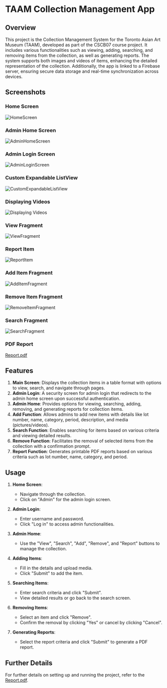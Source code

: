 # TAAM Collection Management App

## Overview

This project is the Collection Management System for the Toronto Asian Art Museum (TAAM), developed as part of the CSCB07 course project. It includes various functionalities such as viewing, adding, searching, and removing items from the collection, as well as generating reports. The system supports both images and videos of items, enhancing the detailed representation of the collection. Additionally, the app is linked to a Firebase server, ensuring secure data storage and real-time synchronization across devices.
## Screenshots

### Home Screen
![HomeScreen](https://github.com/user-attachments/assets/6bfc5093-e9b9-4381-8038-efd88059e4d7)

### Admin Home Screen
![AdminHomeScreen](https://github.com/user-attachments/assets/c974371e-f2f8-4e62-905b-4b945a2d8ae1)

### Admin Login Screen
![AdminLoginScreen](https://github.com/user-attachments/assets/282442f8-4719-478a-9b59-59446f2a62a3)

### Custom Expandable ListView
![CustomExpandableListView](https://github.com/user-attachments/assets/b89beaba-efcb-4c27-8b27-93fa537901c6)

### Displaying Videos
![Displaying Videos](https://github.com/user-attachments/assets/8002dc60-f44a-4425-83f5-4747b60a989a)

### View Fragment
![ViewFragment](https://github.com/user-attachments/assets/53f9cb4a-3069-4eaf-ae29-65a2ba7471c4)

### Report Item
![ReportItem](https://github.com/user-attachments/assets/1ad1d6aa-ff1c-4331-96b1-d632239edfee)

### Add Item Fragment
![AddItemFragment](https://github.com/user-attachments/assets/924aeb56-2cc9-4849-8f1b-afa0ab62e45d)

### Remove Item Fragment
![RemoveItemFragment](https://github.com/user-attachments/assets/057e62af-25e6-4874-87be-b798a2fdf264)

### Search Fragment
![SearchFragment](https://github.com/user-attachments/assets/6bf554ee-cda2-43ca-83b4-7611df611f65)

### PDF Report
[Report.pdf](https://github.com/user-attachments/files/16537191/Report.pdf)

## Features

1. **Main Screen**: Displays the collection items in a table format with options to view, search, and navigate through pages.
2. **Admin Login**: A security screen for admin login that redirects to the admin home screen upon successful authentication.
3. **Admin Home**: Provides options for viewing, searching, adding, removing, and generating reports for collection items.
4. **Add Function**: Allows admins to add new items with details like lot number, name, category, period, description, and media (pictures/videos).
5. **Search Function**: Enables searching for items based on various criteria and viewing detailed results.
6. **Remove Function**: Facilitates the removal of selected items from the collection with a confirmation prompt.
7. **Report Function**: Generates printable PDF reports based on various criteria such as lot number, name, category, and period.

## Usage

1. **Home Screen**: 
   - Navigate through the collection.
   - Click on "Admin" for the admin login screen.

2. **Admin Login**: 
   - Enter username and password.
   - Click "Log in" to access admin functionalities.

3. **Admin Home**: 
   - Use the "View", "Search", "Add", "Remove", and "Report" buttons to manage the collection.

4. **Adding Items**: 
   - Fill in the details and upload media.
   - Click "Submit" to add the item.

5. **Searching Items**: 
   - Enter search criteria and click "Submit".
   - View detailed results or go back to the search screen.

6. **Removing Items**: 
   - Select an item and click "Remove".
   - Confirm the removal by clicking "Yes" or cancel by clicking "Cancel".

7. **Generating Reports**: 
   - Select the report criteria and click "Submit" to generate a PDF report.

## Further Details

For further details on setting up and running the project, refer to the [Report.pdf](https://github.com/user-attachments/files/16537191/Report.pdf).
